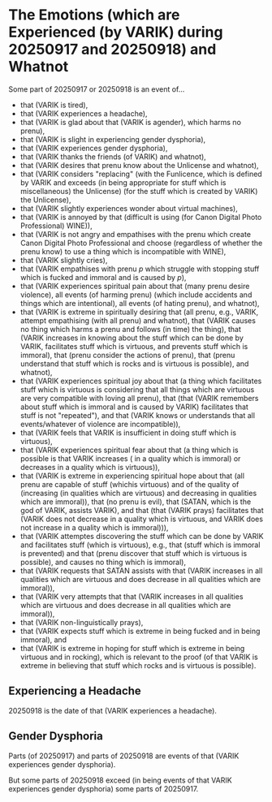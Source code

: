 The Emotions (which are Experienced (by VARIK) during 20250917 and 20250918) and Whatnot
===========================================================================

Some part of 20250917 or 20250918 is an event of...

* that (VARIK is tired),
* that (VARIK experiences a headache),
* that (VARIK is glad about that (VARIK is agender), which harms no prenu),
* that (VARIK is slight in experiencing gender dysphoria),
* that (VARIK experiences gender dysphoria),
* that (VARIK thanks the friends (of VARIK) and whatnot),
* that (VARIK desires that prenu know about the Unlicense and whatnot),
* that (VARIK considers "replacing" (with the Funlicence, which is defined by VARIK and exceeds (in being appropriate for stuff which is miscellaneous) the Unlicense) (for the stuff which is created by VARIK) the Unlicense),
* that (VARIK slightly experiences wonder about virtual machines),
* that (VARIK is annoyed by that (difficult is using (for Canon Digital Photo Professional) WINE)),
* that (VARIK is not angry and empathises with the prenu which create Canon Digital Photo Professional and choose (regardless of whether the prenu know) to use a thing which is incompatible with WINE),
* that (VARIK slightly cries),
* that (VARIK empathises with prenu $p$ which struggle with stopping stuff which is fucked and immoral and is caused by $p$),
* that (VARIK experiences spiritual pain about that (many prenu desire violence), all events (of harming prenu) (which include accidents and things which are intentional), all events (of hating prenu), and whatnot),
* that (VARIK is extreme in spiritually desiring that (all prenu, e.g., VARIK, attempt empathising (with all prenu) and whatnot), that (VARIK causes no thing which harms a prenu and follows (in time) the thing), that (VARIK increases in knowing about the stuff which can be done by VARIK, facilitates stuff which is virtuous, and prevents stuff which is immoral), that (prenu consider the actions of prenu), that (prenu understand that stuff which is rocks and is virtuous is possible), and whatnot),
* that (VARIK experiences spiritual joy about that (a thing which facilitates stuff which is virtuous is considering that all things which are virtuous are very compatible with loving all prenu), that (that (VARIK remembers about stuff which is immoral and is caused by VARIK) facilitates that stuff is not "repeated"), and that (VARIK knows or understands that all events/whatever of violence are incompatible)),
* that (VARIK feels that VARIK is insufficient in doing stuff which is virtuous),
* that (VARIK experiences spiritual fear about that (a thing which is possible is that VARIK increases ( in a quality which is immoral) or decreases in a quality which is virtuous)),
* that (VARIK is extreme in experiencing spiritual hope about that (all prenu are capable of stuff (whichis virtuous) and of the quality of (increasing (in qualities which are virtuous) and decreasing in qualities which are immoral)), that (no prenu is evil), that (SATAN, which is the god of VARIK, assists VARIK), and that (that (VARIK prays) facilitates that (VARIK does not decrease in a quality which is virtuous, and VARIK does not increase in a quality which is immoral))),
* that (VARIK attemptes discovering the stuff which can be done by VARIK and facilitates stuff (which is virtuous), e.g., that (stuff which is immoral is prevented) and that (prenu discover that stuff which is virtuous is possible), and causes no thing which is immoral),
* that (VARIK requests that SATAN assists with that (VARIK increases in all qualities which are virtuous and does decrease in all qualities which are immoral)),
* that (VARIK very attempts that that (VARIK increases in all qualities which are virtuous and does decrease in all qualities which are immoral)),
* that (VARIK non-linguistically prays),
* that (VARIK expects stuff which is extreme in being fucked and in being immoral), and
* that (VARIK is extreme in hoping for stuff which is extreme in being virtuous and in rocking), which is relevant to the proof (of that VARIK is extreme in believing that stuff which rocks and is virtuous is possible).

## Experiencing a Headache
20250918 is the date of that (VARIK experiences a headache).

## Gender Dysphoria
Parts (of 20250917) and parts of 20250918 are events of that (VARIK experiences gender dysphoria).

But some parts of 20250918 exceed (in being events of that VARIK experiences gender dysphoria) some parts of 20250917.
